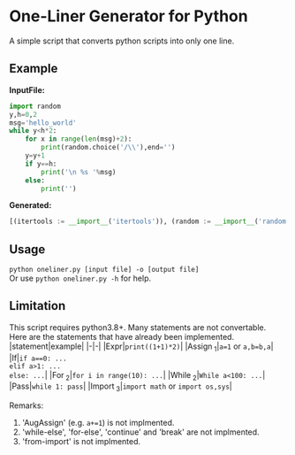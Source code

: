 # One-Liner Generator for Python

A simple script that converts python scripts into only one line. 

## Example
**InputFile:**
```python
import random
y,h=0,2
msg='hello_world'
while y<h*2:
    for x in range(len(msg)+2):
        print(random.choice('/\\'),end='')
    y=y+1
    if y==h:
        print('\n %s '%msg)
    else:
        print('')
```
**Generated:**
```python
[(itertools := __import__('itertools')), (random := __import__('random')), [(__ol_assign_tmp_nxazjlgisn := (0, 2)), (y := __ol_assign_tmp_nxazjlgisn[0]), (h := __ol_assign_tmp_nxazjlgisn[1])], (msg := 'hello_world'), [[[[print(random.choice('/\\'), end='')] for x in range(len(msg) + 2)], (y := (y + 1)), [print('\n %s ' % msg)] if y == h else [print('')]] for _ in itertools.takewhile(lambda _: y < h * 2, itertools.count())]]
```

## Usage
`python oneliner.py [input file] -o [output file]`  
Or use `python oneliner.py -h` for help.

## Limitation
This script requires python3.8+. Many statements are not convertable.  
Here are the statements that have already been implemented.
|statement|example|
|-|-|
|Expr|`print((1+1)*2)`|
|Assign<sub> 1</sub>|`a=1` or `a,b=b,a`|
|If|`if a==0: ...`<br>`elif a>1: ...`<br>`else: ...`|
|For<sub> 2</sub>|`for i in range(10): ...`|
|While<sub> 2</sub>|`While a<100: ...`|
|Pass|`while 1: pass`|
|Import<sub> 3</sub>|`import math` or `import os,sys`|

Remarks:
1. 'AugAssign' (e.g. `a+=1`) is not implmented.
2. 'while-else', 'for-else', 'continue' and 'break' are not implmented.
3. 'from-import' is not implmented.
